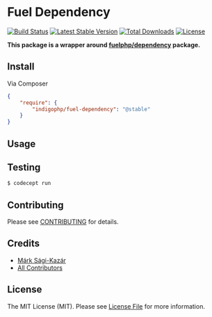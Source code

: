 # Fuel Dependency

[![Build Status](https://travis-ci.org/indigophp/fuel-dependency.svg?branch=develop)](https://travis-ci.org/indigophp/fuel-dependency)
[![Latest Stable Version](https://poser.pugx.org/indigophp/fuel-dependency/v/stable.png)](https://packagist.org/packages/indigophp/fuel-dependency)
[![Total Downloads](https://poser.pugx.org/indigophp/fuel-dependency/downloads.png)](https://packagist.org/packages/indigophp/fuel-dependency)
[![License](https://poser.pugx.org/indigophp/fuel-dependency/license.png)](https://packagist.org/packages/indigophp/fuel-dependency)

**This package is a wrapper around [fuelphp/dependency](https://github.com/fuelphp/dependency) package.**


## Install

Via Composer

``` json
{
    "require": {
        "indigophp/fuel-dependency": "@stable"
    }
}
```


## Usage


## Testing

``` bash
$ codecept run
```


## Contributing

Please see [CONTRIBUTING](https://github.com/indigophp/fuel-dependency/blob/develop/CONTRIBUTING.md) for details.


## Credits

- [Márk Sági-Kazár](https://github.com/sagikazarmark)
- [All Contributors](https://github.com/indigophp/fuel-dependency/contributors)


## License

The MIT License (MIT). Please see [License File](https://github.com/indigophp/fuel-dependency/blob/develop/LICENSE) for more information.
